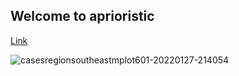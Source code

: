 ## Welcome to aprioristic  

<!--
# Header 1
## Header 2
### Header 3

- Bulleted
- List

1. Numbered
2. List

**Bold** and _Italic_ and `Code` text
and ![Image](src)
-->

[Link](https://oculus.substack.com/publish)

![casesregionsoutheastmplot601-20220127-214054](https://user-images.githubusercontent.com/95745638/151496638-53b7e592-c3c6-4ab3-9981-78907387a4c6.png)
